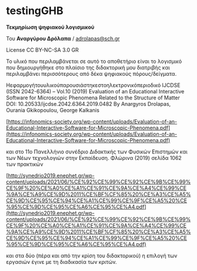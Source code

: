 # testingGHB

**Τεκμηρίωση ψηφιακού λογισμικού**

Του **Αναργύρου Δρόλαπα** / adrolapas@sch.gr

License CC BY-NC-SA 3.0 GR

Το υλικό που περιλαμβάνεται σε αυτό το αποθετήριο είναι το λογισμικό που δημιουργήθηκε στο πλαίσιο της διδακτορική μου διατριβής και περιλαμβάνει περισσότερους από δέκα ψηφιακούς πόρους/δείγματα.

Ηεφαρμογήτουυλικούπαρουσιάστηκεστοηλεκτρονικόπεριοδικό IJCDSE (ISSN 2042-6364) – Vol.10 (2019) Evaluation of an Educational Interactive Software for Microscopic Phenomena Related to the Structure of Matter DOI: 10.20533/ijcdse.2042.6364.2019.0482 By Anargyros Drolapas, Ourania Gkikopoulou, George Kalkanis

[https://infonomics-society.org/wp-content/uploads/Evaluation-of-an-Educational-Interactive-Software-for-Microscopic-Phenomena.pdf](https://infonomics-society.org/wp-content/uploads/Evaluation-of-an-Educational-Interactive-Software-for-Microscopic-Phenomena.pdf)

και στο 11ο Πανελλήνιο συνέδριο Διδακτικής των Φυσικών Επιστημών και των Νέων τεχνολογιών στην Εκπαίδευση. Φλώρινα (2019) σελίδα 1062 των πρακτικών

[http://synedrio2019.enephet.gr/wp-content/uploads/2021/06/%CE%92%CE%99%CE%92%CE%9B%CE%99%CE%9F%20%CE%A0%CE%A1%CE%91%CE%9A%CE%A4%CE%99%CE%9A%CE%A9%CE%9D%2011%CE%BF%CF%85%20%CE%A3%CE%A5%CE%9D%CE%95%CE%94%CE%A1%CE%99%CE%9F%CE%A5%20%CE%95%CE%9D%CE%95%CE%A6%CE%95%CE%A4.pdf](http://synedrio2019.enephet.gr/wp-content/uploads/2021/06/%CE%92%CE%99%CE%92%CE%9B%CE%99%CE%9F%20%CE%A0%CE%A1%CE%91%CE%9A%CE%A4%CE%99%CE%9A%CE%A9%CE%9D%2011%CE%BF%CF%85%20%CE%A3%CE%A5%CE%9D%CE%95%CE%94%CE%A1%CE%99%CE%9F%CE%A5%20%CE%95%CE%9D%CE%95%CE%A6%CE%95%CE%A4.pdf)

και στα δύο (πέρα και από την κρίση του διδακτορικού) η επιλογή των εργασιών έγινε με τη διαδικασία των κριτών.
